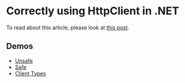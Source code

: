 # Correctly using HttpClient in .NET


To read about this article, please look at [this post](https://nelsonbn.com/blog/dotnet-httpclient-use-correctly).


## Demos

* [Unsafe](./src/Demo.UnsafeCalls/Program.cs)
* [Safe](./src/Demo.SafeCalls/Program.cs)
* [Client Types](./src/Demo.ClientTypes/Program.cs)
